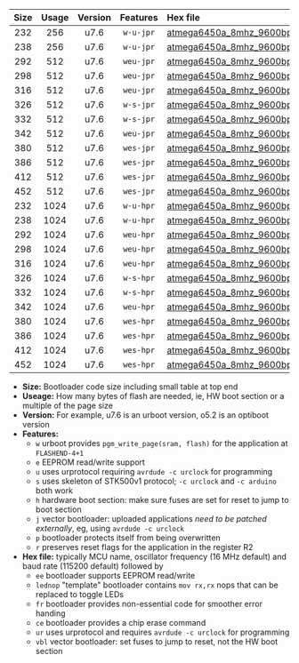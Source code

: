 |Size|Usage|Version|Features|Hex file|
|:-:|:-:|:-:|:-:|:--|
|232|256|u7.6|`w-u-jpr`|[atmega6450a_8mhz_9600bps_ur_vbl.hex](https://raw.githubusercontent.com/stefanrueger/urboot/main//atmega6450a_8mhz_9600bps_ur_vbl.hex)|
|238|256|u7.6|`w-u-jpr`|[atmega6450a_8mhz_9600bps_lednop_ur_vbl.hex](https://raw.githubusercontent.com/stefanrueger/urboot/main//atmega6450a_8mhz_9600bps_lednop_ur_vbl.hex)|
|292|512|u7.6|`weu-jpr`|[atmega6450a_8mhz_9600bps_ee_ur_vbl.hex](https://raw.githubusercontent.com/stefanrueger/urboot/main//atmega6450a_8mhz_9600bps_ee_ur_vbl.hex)|
|298|512|u7.6|`weu-jpr`|[atmega6450a_8mhz_9600bps_ee_lednop_ur_vbl.hex](https://raw.githubusercontent.com/stefanrueger/urboot/main//atmega6450a_8mhz_9600bps_ee_lednop_ur_vbl.hex)|
|316|512|u7.6|`weu-jpr`|[atmega6450a_8mhz_9600bps_ee_lednop_fr_ur_vbl.hex](https://raw.githubusercontent.com/stefanrueger/urboot/main//atmega6450a_8mhz_9600bps_ee_lednop_fr_ur_vbl.hex)|
|326|512|u7.6|`w-s-jpr`|[atmega6450a_8mhz_9600bps_vbl.hex](https://raw.githubusercontent.com/stefanrueger/urboot/main//atmega6450a_8mhz_9600bps_vbl.hex)|
|332|512|u7.6|`w-s-jpr`|[atmega6450a_8mhz_9600bps_lednop_vbl.hex](https://raw.githubusercontent.com/stefanrueger/urboot/main//atmega6450a_8mhz_9600bps_lednop_vbl.hex)|
|342|512|u7.6|`weu-jpr`|[atmega6450a_8mhz_9600bps_ee_lednop_fr_ce_ur_vbl.hex](https://raw.githubusercontent.com/stefanrueger/urboot/main//atmega6450a_8mhz_9600bps_ee_lednop_fr_ce_ur_vbl.hex)|
|380|512|u7.6|`wes-jpr`|[atmega6450a_8mhz_9600bps_ee_vbl.hex](https://raw.githubusercontent.com/stefanrueger/urboot/main//atmega6450a_8mhz_9600bps_ee_vbl.hex)|
|386|512|u7.6|`wes-jpr`|[atmega6450a_8mhz_9600bps_ee_lednop_vbl.hex](https://raw.githubusercontent.com/stefanrueger/urboot/main//atmega6450a_8mhz_9600bps_ee_lednop_vbl.hex)|
|412|512|u7.6|`wes-jpr`|[atmega6450a_8mhz_9600bps_ee_lednop_fr_vbl.hex](https://raw.githubusercontent.com/stefanrueger/urboot/main//atmega6450a_8mhz_9600bps_ee_lednop_fr_vbl.hex)|
|452|512|u7.6|`wes-jpr`|[atmega6450a_8mhz_9600bps_ee_lednop_fr_ce_vbl.hex](https://raw.githubusercontent.com/stefanrueger/urboot/main//atmega6450a_8mhz_9600bps_ee_lednop_fr_ce_vbl.hex)|
|232|1024|u7.6|`w-u-hpr`|[atmega6450a_8mhz_9600bps_ur.hex](https://raw.githubusercontent.com/stefanrueger/urboot/main//atmega6450a_8mhz_9600bps_ur.hex)|
|238|1024|u7.6|`w-u-hpr`|[atmega6450a_8mhz_9600bps_lednop_ur.hex](https://raw.githubusercontent.com/stefanrueger/urboot/main//atmega6450a_8mhz_9600bps_lednop_ur.hex)|
|292|1024|u7.6|`weu-hpr`|[atmega6450a_8mhz_9600bps_ee_ur.hex](https://raw.githubusercontent.com/stefanrueger/urboot/main//atmega6450a_8mhz_9600bps_ee_ur.hex)|
|298|1024|u7.6|`weu-hpr`|[atmega6450a_8mhz_9600bps_ee_lednop_ur.hex](https://raw.githubusercontent.com/stefanrueger/urboot/main//atmega6450a_8mhz_9600bps_ee_lednop_ur.hex)|
|316|1024|u7.6|`weu-hpr`|[atmega6450a_8mhz_9600bps_ee_lednop_fr_ur.hex](https://raw.githubusercontent.com/stefanrueger/urboot/main//atmega6450a_8mhz_9600bps_ee_lednop_fr_ur.hex)|
|326|1024|u7.6|`w-s-hpr`|[atmega6450a_8mhz_9600bps.hex](https://raw.githubusercontent.com/stefanrueger/urboot/main//atmega6450a_8mhz_9600bps.hex)|
|332|1024|u7.6|`w-s-hpr`|[atmega6450a_8mhz_9600bps_lednop.hex](https://raw.githubusercontent.com/stefanrueger/urboot/main//atmega6450a_8mhz_9600bps_lednop.hex)|
|342|1024|u7.6|`weu-hpr`|[atmega6450a_8mhz_9600bps_ee_lednop_fr_ce_ur.hex](https://raw.githubusercontent.com/stefanrueger/urboot/main//atmega6450a_8mhz_9600bps_ee_lednop_fr_ce_ur.hex)|
|380|1024|u7.6|`wes-hpr`|[atmega6450a_8mhz_9600bps_ee.hex](https://raw.githubusercontent.com/stefanrueger/urboot/main//atmega6450a_8mhz_9600bps_ee.hex)|
|386|1024|u7.6|`wes-hpr`|[atmega6450a_8mhz_9600bps_ee_lednop.hex](https://raw.githubusercontent.com/stefanrueger/urboot/main//atmega6450a_8mhz_9600bps_ee_lednop.hex)|
|412|1024|u7.6|`wes-hpr`|[atmega6450a_8mhz_9600bps_ee_lednop_fr.hex](https://raw.githubusercontent.com/stefanrueger/urboot/main//atmega6450a_8mhz_9600bps_ee_lednop_fr.hex)|
|452|1024|u7.6|`wes-hpr`|[atmega6450a_8mhz_9600bps_ee_lednop_fr_ce.hex](https://raw.githubusercontent.com/stefanrueger/urboot/main//atmega6450a_8mhz_9600bps_ee_lednop_fr_ce.hex)|

- **Size:** Bootloader code size including small table at top end
- **Useage:** How many bytes of flash are needed, ie, HW boot section or a multiple of the page size
- **Version:** For example, u7.6 is an urboot version, o5.2 is an optiboot version
- **Features:**
  + `w` urboot provides `pgm_write_page(sram, flash)` for the application at `FLASHEND-4+1`
  + `e` EEPROM read/write support
  + `u` uses urprotocol requiring `avrdude -c urclock` for programming
  + `s` uses skeleton of STK500v1 protocol; `-c urclock` and `-c arduino` both work
  + `h` hardware boot section: make sure fuses are set for reset to jump to boot section
  + `j` vector bootloader: uploaded applications *need to be patched externally*, eg, using `avrdude -c urclock`
  + `p` bootloader protects itself from being overwritten
  + `r` preserves reset flags for the application in the register R2
- **Hex file:** typically MCU name, oscillator frequency (16 MHz default) and baud rate (115200 default) followed by
  + `ee` bootloader supports EEPROM read/write
  + `lednop` "template" bootloader contains `mov rx,rx` nops that can be replaced to toggle LEDs
  + `fr` bootloader provides non-essential code for smoother error handing
  + `ce` bootloader provides a chip erase command
  + `ur` uses urprotocol and requires `avrdude -c urclock` for programming
  + `vbl` vector bootloader: set fuses to jump to reset, not the HW boot section
